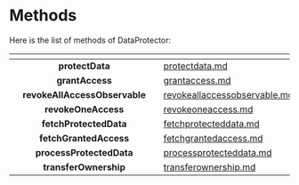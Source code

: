 # Methods

Here is the list of methods of DataProtector:

<table data-card-size="large" data-view="cards"> <thead> <tr> <th align="center"></th> <th align="center"></th> <th></th> <th data-hidden data-card-target data-type="content-ref"></th> </tr> </thead> <tbody> <tr> <td align="center"></td> <td align="center"><strong>protectData</strong></td> <td></td> <td><a href="protectdata.md">protectdata.md</a></td> </tr> <tr> <td align="center"></td> <td align="center"><strong>grantAccess</strong></td> <td></td> <td><a href="grantaccess.md">grantaccess.md</a></td> </tr> <tr> <td align="center"></td> <td align="center"><strong>revokeAllAccessObservable</strong></td> <td></td> <td><a href="revokeallaccessobservable.md">revokeallaccessobservable.md</a></td> </tr> <tr> <td align="center"></td> <td align="center"><strong>revokeOneAccess</strong></td> <td></td> <td><a href="revokeoneaccess.md">revokeoneaccess.md</a></td> </tr> <tr> <td align="center"></td> <td align="center"><strong>fetchProtectedData</strong></td> <td></td> <td><a href="fetchprotecteddata.md">fetchprotecteddata.md</a></td> </tr> <tr> <td align="center"></td> <td align="center"><strong>fetchGrantedAccess</strong></td> <td></td> <td><a href="fetchgrantedaccess.md">fetchgrantedaccess.md</a></td> </tr> <tr> <td align="center"></td> <td align="center"><strong>processProtectedData</strong></td> <td></td> <td><a href="processprotecteddata.md">processprotecteddata.md</a></td> </tr> <tr> <td align="center"></td> <td align="center"><strong>transferOwnership</strong></td> <td></td> <td><a href="transferownership.md">transferownership.md</a></td> </tr> </tbody></table>
